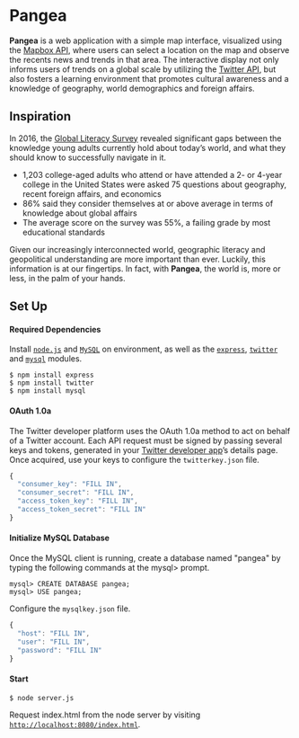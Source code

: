 # Pangea

**Pangea** is a web application with a simple map interface, visualized using the [Mapbox API](https://docs.mapbox.com/mapbox-gl-js/api/), where users can select a location on the map and observe the recents news and trends in that area. The interactive display not only informs users of trends on a global scale by utilizing the [Twitter API](https://developer.twitter.com/en/docs/api-reference-index), but also fosters a learning environment that promotes cultural awareness and a knowledge of geography, world demographics and foreign affairs.

## Inspiration
In 2016, the [Global Literacy Survey](https://www.cfr.org/global-literacy-survey) revealed significant gaps between the knowledge young adults currently hold about today’s world, and what they should know to successfully navigate in it.
* 1,203 college-aged adults who attend or have attended a 2- or 4-year college in the United States were asked 75 questions about geography, recent foreign affairs, and economics
* 86% said they consider themselves at or above average in terms of knowledge about global affairs
* The average score on the survey was 55%, a failing grade by most educational standards

Given our increasingly interconnected world, geographic literacy and geopolitical understanding are more important than ever. Luckily, this information is at our fingertips. In fact, with **Pangea**, the world is, more or less, in the palm of your hands.

## Set Up

#### Required Dependencies
Install [`node.js`](https://nodejs.org/en/download/) and [`MySQL`](https://dev.mysql.com/downloads/mysql/) on environment, as well as the [`express`](https://github.com/expressjs/express), [`twitter`](https://github.com/desmondmorris/node-twitter) and [`mysql`](https://github.com/mysqljs/mysql) modules.

    $ npm install express
    $ npm install twitter
    $ npm install mysql

#### OAuth 1.0a
The Twitter developer platform uses the OAuth 1.0a method to act on behalf of a Twitter account. Each API request must be signed by passing several keys and tokens, generated in your [Twitter developer app](https://apps.twitter.com/app/new)’s details page. Once acquired, use your keys to configure the `twitterkey.json` file.
```js
{
  "consumer_key": "FILL IN",
  "consumer_secret": "FILL IN",
  "access_token_key": "FILL IN",
  "access_token_secret": "FILL IN"
}
```

#### Initialize MySQL Database
Once the MySQL client is running, create a database named "pangea" by typing the following commands at the mysql> prompt.

    mysql> CREATE DATABASE pangea;
    mysql> USE pangea;

Configure the `mysqlkey.json` file.
```js
{
  "host": "FILL IN",
  "user": "FILL IN",
  "password": "FILL IN"
} 
```

#### Start

    $ node server.js
Request index.html from the node server by visiting [`http://localhost:8080/index.html`](http://localhost:8080/index.html).
